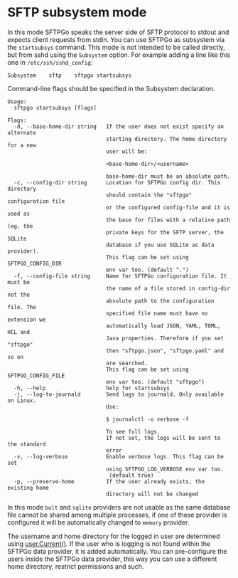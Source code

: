 # SFTP subsystem mode

In this mode SFTPGo speaks the server side of SFTP protocol to stdout and expects client requests from stdin.
You can use SFTPGo as subsystem via the `startsubsys` command.
This mode is not intended to be called directly, but from sshd using the `Subsystem` option.
For example adding a line like this one in `/etc/ssh/sshd_config`:

```shell
Subsystem    sftp    sftpgo startsubsys
```

Command-line flags should be specified in the Subsystem declaration.

```shell
Usage:
  sftpgo startsubsys [flags]

Flags:
  -d, --base-home-dir string   If the user does not exist specify an alternate
                               starting directory. The home directory for a new
                               user will be:

                               <base-home-dir>/<username>

                               base-home-dir must be an absolute path.
  -c, --config-dir string      Location for SFTPGo config dir. This directory
                               should contain the "sftpgo" configuration file
                               or the configured config-file and it is used as
                               the base for files with a relative path (eg. the
                               private keys for the SFTP server, the SQLite
                               database if you use SQLite as data provider).
                               This flag can be set using SFTPGO_CONFIG_DIR
                               env var too. (default ".")
  -f, --config-file string     Name for SFTPGo configuration file. It must be
                               the name of a file stored in config-dir not the
                               absolute path to the configuration file. The
                               specified file name must have no extension we
                               automatically load JSON, YAML, TOML, HCL and
                               Java properties. Therefore if you set "sftpgo"
                               then "sftpgo.json", "sftpgo.yaml" and so on
                               are searched.
                               This flag can be set using SFTPGO_CONFIG_FILE
                               env var too. (default "sftpgo")
  -h, --help                   help for startsubsys
  -j, --log-to-journald        Send logs to journald. Only available on Linux.
                               Use:

                               $ journalctl -o verbose -f

                               To see full logs.
                               If not set, the logs will be sent to the standard
                               error
  -v, --log-verbose            Enable verbose logs. This flag can be set
                               using SFTPGO_LOG_VERBOSE env var too.
                                (default true)
  -p, --preserve-home          If the user already exists, the existing home
                               directory will not be changed
```

In this mode `bolt` and `sqlite` providers are not usable as the same database file cannot be shared among multiple processes, if one of these provider is configured it will be automatically changed to `memory` provider.

The username and home directory for the logged in user are determined using [user.Current()](https://golang.org/pkg/os/user/#Current).
If the user who is logging is not found within the SFTPGo data provider, it is added automatically.
You can pre-configure the users inside the SFTPGo data provider, this way you can use a different home directory, restrict permissions and such.
